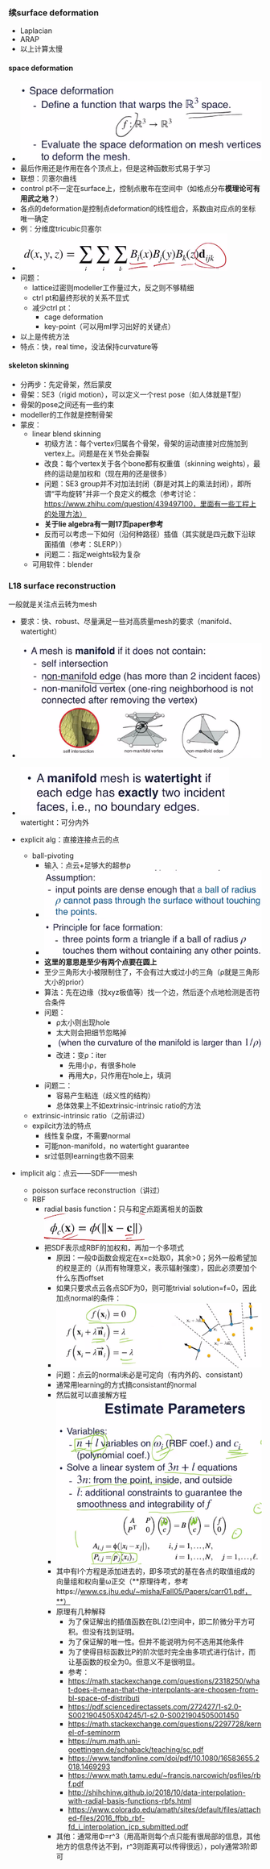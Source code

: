 ### 续surface deformation

* Laplacian
* ARAP
* 以上计算太慢

#### space deformation

* ![1659940109021](image/L11/1659940109021.png)
* 最后作用还是作用在各个顶点上，但是这种函数形式易于学习
* 联想：贝塞尔曲线
* control pt不一定在surface上，控制点散布在空间中（如格点分布**模理论可有用武之地？**）
* 各点的deformation是控制点deformation的线性组合，系数由对应点的坐标唯一确定
* 例：分维度tricubic贝塞尔
* ![1659940420567](image/L11/1659940420567.png)
* 问题：
  * lattice过密则modeller工作量过大，反之则不够精细
  * ctrl pt和最终形状的关系不显式
  * 减少ctrl pt：
    * cage deformation
    * key-point（可以用ml学习出好的关键点）
* 以上是传统方法
* 特点：快，real time，没法保持curvature等

#### skeleton skinning

* 分两步：先定骨架，然后蒙皮
* 骨架：SE3（rigid motion），可以定义一个rest pose（如人体就是T型）
* 骨架的pose之间还有一些约束
* modeller的工作就是控制骨架
* 蒙皮：
  * linear blend skinning
    * 初级方法：每个vertex归属各个骨架，骨架的运动直接对应施加到vertex上。问题是在关节处会撕裂
    * 改良：每个vertex关于各个bone都有权重值（skinning weights），最终的运动是加权和（现在用的还是很多）
    * 问题：SE3 group并不对加法封闭（群是对其上的乘法封闭），即所谓“平均旋转”并非一个良定义的概念（参考讨论：https://www.zhihu.com/question/439497100，里面有一些工程上的处理方法）
    * **关于lie algebra有一则17页paper参考**
    * 反而可以考虑一下如何（沿何种路径）插值（其实就是四元数下沿球面插值（参考：SLERP））
    * 问题二：指定weights较为复杂
  * 可用软件：blender

### L18 surface reconstruction

一般就是关注点云转为mesh

* 要求：快、robust、尽量满足一些对高质量mesh的要求（manifold、watertight）
* ![1659942690745](image/L11/1659942690745.png)
* ![1659942726059](image/L11/1659942726059.png)watertight：可分内外
* explicit alg：直接连接点云的点

  * ball-pivoting
    * 输入：点云+足够大的超参ρ
    * ![1659942880011](image/L11/1659942880011.png)
    * ![1659942917643](image/L11/1659942917643.png)
    * **这里的意思是至少有两个点要在圆上**
    * 至少三角形大小被限制住了，不会有过大或过小的三角（ρ就是三角形大小的prior）
    * 算法：先在边缘（找xyz极值等）找一个边，然后逐个点地检测是否符合条件
    * 问题：
      * ρ太小则出现hole
      * 太大则会把细节忽略掉
      * ![1659943159471](image/L11/1659943159471.png)
      * 改进：变ρ：iter
        * 先用小ρ，有很多hole
        * 再用大ρ，只作用在hole上，填洞
    * 问题二：
      * 容易产生粘连（歧义性的结构）
      * 总体效果上不如extrinsic-intrinsic ratio的方法
  * extrinsic-intrinsic ratio（之前讲过）
  * expilcit方法的特点
    * 线性复杂度，不需要normal
    * 可能non-manifold，no watertight guarantee
    * sr过低则learning也救不回来
* implicit alg：点云——SDF——mesh

  * poisson surface reconstruction（讲过）
  * RBF
    * radial basis function：只与和定点距离相关的函数![1659943777603](image/L11/1659943777603.png)
    * 把SDF表示成RBF的加权和，再加一个多项式
      * 原因：一般Φ函数会规定在x=c处取0，其余>0；另外一般希望加的权是正的（从而有物理意义，表示辐射强度），因此必须要加个什么东西offset
      * 如果只要求点云各点SDF为0，则可能trivial solution=f=0，因此加点normal的条件：
      * ![1659944088937](image/L11/1659944088937.png)
      * 问题：点云的normal未必是可定向（有内外的、consistant）
      * 通常用learning的方式搞consistant的normal
      * 然后就可以直接解方程
      * ![1659944441770](image/L11/1659944441770.png)
      * 其中有l个方程是添加进去的，即多项式的基在各点的取值组成的向量组和权向量ω正交（**原理待考，参考https://www.cs.jhu.edu/~misha/Fall05/Papers/carr01.pdf，**）
      * 原理有几种解释
        * 为了保证解出的插值函数在BL(2)空间中，即二阶微分平方可积。但没有找到证明。
        * 为了保证解的唯一性。但并不能说明为何不选用其他条件
        * 为了使得目标函数比P的阶次低时完全由多项式进行估计，而让基函数的权全为0。但意义不是很明显。
        * 参考：
        * https://math.stackexchange.com/questions/2318250/what-does-it-mean-that-the-interpolants-are-choosen-from-bl-space-of-distributi
        * https://pdf.sciencedirectassets.com/272427/1-s2.0-S0021904505X04245/1-s2.0-S0021904505001450
        * https://math.stackexchange.com/questions/2297728/kernel-of-seminorm
        * https://num.math.uni-goettingen.de/schaback/teaching/sc.pdf
        * https://www.tandfonline.com/doi/pdf/10.1080/16583655.2018.1469293
        * https://www.math.tamu.edu/~francis.narcowich/psfiles/rbf.pdf
        * http://shihchinw.github.io/2018/10/data-interpolation-with-radial-basis-functions-rbfs.html
        * https://www.colorado.edu/amath/sites/default/files/attached-files/2016_ffbb_rbf-fd_i_interpolation_jcp_submitted.pdf
      * 其他：通常用Φ=r^3（用高斯则每个点只能有很局部的信息，其他地方的信息传达不到，r^3则距离可以传得很远），poly通常3阶即可
